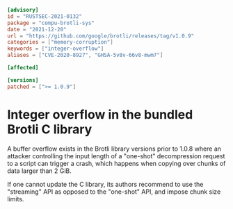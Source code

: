 ```toml
[advisory]
id = "RUSTSEC-2021-0132"
package = "compu-brotli-sys"
date = "2021-12-20"
url = "https://github.com/google/brotli/releases/tag/v1.0.9"
categories = ["memory-corruption"]
keywords = ["integer-overflow"]
aliases = ["CVE-2020-8927", "GHSA-5v8v-66v8-mwm7"]

[affected]

[versions]
patched = [">= 1.0.9"]
```

# Integer overflow in the bundled Brotli C library

A buffer overflow exists in the Brotli library versions prior to 1.0.8 where an attacker controlling the input length of a "one-shot" decompression request to a script can trigger a crash, which happens when copying over chunks of data larger than 2 GiB.

If one cannot update the C library, its authors recommend to use the "streaming" API as opposed to the "one-shot" API, and impose chunk size limits.
